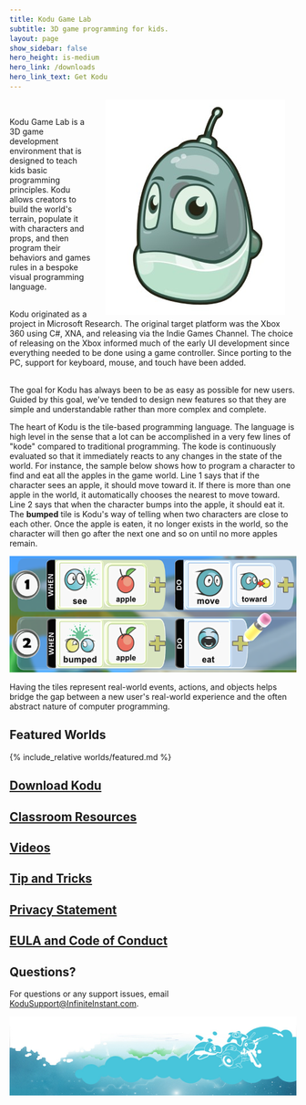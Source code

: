 ```yaml
---
title: Kodu Game Lab
subtitle: 3D game programming for kids.
layout: page
show_sidebar: false
hero_height: is-medium
hero_link: /downloads
hero_link_text: Get Kodu
---
```

<style>
.hero{
  box-shadow: 0 0.5em 1em -0.125em rgb(10 10 10 / 33%), 0 0px 0 1px rgb(10 10 10 / 2%)
}
</style>
<script src="https://code.jquery.com/jquery-3.2.1.min.js"></script>
<script>
  //Force https
if (location.protocol !== "https:") {
  location.protocol = "https:";
}  
</script>

<p>
  <img src="images/Kodu.png" align="right" hspace="20"/><br>

  Kodu Game Lab is a 3D game development environment that is designed to teach kids basic programming principles. Kodu allows creators to build the world's terrain, populate it with characters and props, and then program their behaviors and games rules in a bespoke visual programming language.<br><br>
  
  Kodu originated as a project in Microsoft Research. The original target platform was the Xbox 360 using C#, XNA, and releasing via the Indie Games Channel. The choice of releasing on the Xbox informed much of the early UI development since everything needed to be done using a game controller. Since porting to the PC, support for keyboard, mouse, and touch have been added.<br><br>
  
  The goal for Kodu has always been to be as easy as possible for new users. Guided by this goal, we've tended to design new features so that they are simple and understandable rather than more complex and complete.
</p>

The heart of Kodu is the tile-based programming language. The language is high level in the sense that a lot can be accomplished in a very few lines of "kode" compared to traditional programming.  The kode is continuously evaluated so that it immediately reacts to any changes in the state of the world.  For instance, the sample below shows how to program a character to find and eat all the apples in the game world.  Line 1 says that if the character sees an apple, it should move toward it.  If there is more than one apple in the world, it automatically chooses the nearest to move toward.  Line 2 says that when the character bumps into the apple, it should eat it.  The **bumped** tile is Kodu's way of telling when two characters are close to each other.  Once the apple is eaten, it no longer exists in the world, so the character will then go after the next one and so on until no more apples remain.

![Kode Sample](images/kode_sample.png)

Having the tiles represent real-world events, actions, and objects helps bridge the gap between a new user's real-world experience and the often abstract nature of computer programming.

## Featured Worlds
{% include_relative worlds/featured.md %}
<script>
initFeatured()
</script>

## [Download Kodu](downloads)

## [Classroom Resources](resources)
## [Videos](resources#videos)
## [Tip and Tricks](tips)
## [Privacy Statement](privacy)
## [EULA and Code of Conduct](EULA#eula)


## Questions? 
For questions or any support issues, email <KoduSupport@InfiniteInstant.com>.

![Kodu Game Lab](images/footer.png)
